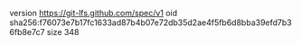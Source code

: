 version https://git-lfs.github.com/spec/v1
oid sha256:f76073e7b17fc1633ad87b4b07e72db35d2ae4f5fb6d8bba39efd7b36fb8e7c7
size 348
